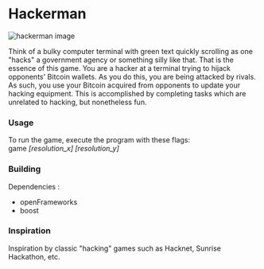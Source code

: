 # Hackerman


![hackerman image](hackerman.gif)

Think of a bulky computer terminal with green text quickly scrolling as one "hacks" a government agency or something silly like that. That is the essence of this game. You are a hacker at a terminal trying to hijack opponents' Bitcoin wallets. As you do this, you are being attacked by rivals. As such, you use your Bitcoin acquired from opponents to update your hacking equipment. This is accomplished by completing tasks which are unrelated to hacking, but nonetheless fun.

### Usage
To run the game, execute the program with these flags: <br>
game *[resolution_x] [resolution_y]*

### Building
Dependencies :
* openFrameworks
* boost

### Inspiration
Inspiration by classic "hacking" games such as Hacknet, Sunrise Hackathon, etc.
